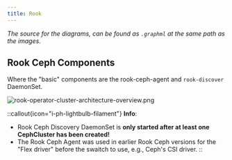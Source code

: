 ```yaml
---
title: Rook
---
```


_The source for the diagrams, can be found as `.graphml` at the same path as the images._

## Rook Ceph Components

Where the "basic" components are the rook-ceph-agent and `rook-discover` DaemonSet.

![rook-operator-cluster-architecture-overview.png](/docs/storage/rook/architecture/rook-operator-cluster-architecture-overview.png)

::callout{icon="i-ph-lightbulb-filament"}
**Info**:
* Rook Ceph Discovery DaemonSet is **only started after at least one CephCluster has been created!**
* The Rook Ceph Agent was used in earlier Rook Ceph versions for the "Flex driver" before the swaitch to use, e.g., Ceph's CSI driver.
::
